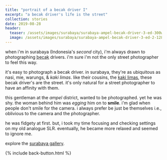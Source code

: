 ```yaml
---
title: "portrait of a becak driver I"
excerpt: "a becak driver's life is the street"
collection: stories
date: 2019-08-28
header:
  teaser: /assets/images/surabaya/surabaya-ampel-becak-driver-3-ed-300w.jpg
  image: /assets/images/surabaya/surabaya-ampel-becak-driver-3-ed-2-1280w.jpg
---
```

when i'm in surabaya (Indonesia's *second* city), i'm always drawn to photographing <abbr title="a three-wheeled pedicab where the passengers sit in the front.">becak</abbr> drivers. i'm sure i'm not the only street photographer to feel this way. 

it's easy to photograph a becak driver. in surabaya, they're as ubiquitous as nasi, mie, warungs, &amp; *kaki limas*. like their cousins, the [kaki limas](https://balistreetphotographer.com/2018/03/19/the-kaki-lima-one-of-ubuds-contradictions/), these becak driver's are the street. it's only natural for a street photographer to have an affinity with them.

this gentleman at the _ampel_ district, wanted to be photographed. yet he was shy. the woman behind him was *egging* him on to **smile**. i'm glad when people don't smile for the camera. i always prefer be just be themselves i.e., oblivious to the camera and the photographer.

he was fidgety at first. but, i took my time focusing and checking settings on my old analogue SLR. eventually, he became more relaxed and seemed to ignore me.

explore the [surabaya gallery](/photography/surabaya).

{% include back-button.html %}
